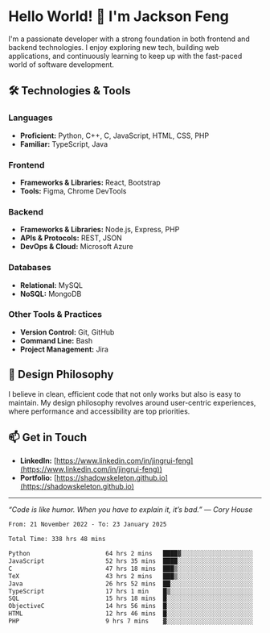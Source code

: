 # Hello World! 👋 I'm Jackson Feng

I'm a passionate developer with a strong foundation in both frontend and backend technologies. I enjoy exploring new tech, building web applications, and continuously learning to keep up with the fast-paced world of software development.

## 🛠 Technologies & Tools

### Languages
- **Proficient:** Python, C++, C, JavaScript, HTML, CSS, PHP
- **Familiar:** TypeScript, Java

### Frontend
- **Frameworks & Libraries:** React, Bootstrap
- **Tools:** Figma, Chrome DevTools

### Backend
- **Frameworks & Libraries:** Node.js, Express, PHP
- **APIs & Protocols:** REST, JSON
- **DevOps & Cloud:** Microsoft Azure

### Databases
- **Relational:** MySQL
- **NoSQL:** MongoDB

### Other Tools & Practices
- **Version Control:** Git, GitHub
- **Command Line:** Bash
- **Project Management:** Jira


## 🎨 Design Philosophy

I believe in clean, efficient code that not only works but also is easy to maintain. My design philosophy revolves around user-centric experiences, where performance and accessibility are top priorities.

## 📫 Get in Touch

- **LinkedIn:** [https://www.linkedin.com/in/jingrui-feng](https://www.linkedin.com/in/jingrui-feng))
- **Portfolio:** [https://shadowskeleton.github.io](https://shadowskeleton.github.io)

---

*“Code is like humor. When you have to explain it, it’s bad.” — Cory House*



<!--START_SECTION:waka-->

```txt
From: 21 November 2022 - To: 23 January 2025

Total Time: 338 hrs 48 mins

Python                     64 hrs 2 mins   ████▓░░░░░░░░░░░░░░░░░░░░   18.90 %
JavaScript                 52 hrs 35 mins  ████░░░░░░░░░░░░░░░░░░░░░   15.52 %
C                          47 hrs 18 mins  ███▒░░░░░░░░░░░░░░░░░░░░░   13.96 %
TeX                        43 hrs 2 mins   ███▒░░░░░░░░░░░░░░░░░░░░░   12.70 %
Java                       26 hrs 52 mins  ██░░░░░░░░░░░░░░░░░░░░░░░   07.93 %
TypeScript                 17 hrs 1 min    █▒░░░░░░░░░░░░░░░░░░░░░░░   05.02 %
SQL                        15 hrs 18 mins  █░░░░░░░░░░░░░░░░░░░░░░░░   04.52 %
ObjectiveC                 14 hrs 56 mins  █░░░░░░░░░░░░░░░░░░░░░░░░   04.41 %
HTML                       12 hrs 46 mins  █░░░░░░░░░░░░░░░░░░░░░░░░   03.77 %
PHP                        9 hrs 7 mins    ▓░░░░░░░░░░░░░░░░░░░░░░░░   02.69 %
```

<!--END_SECTION:waka-->

